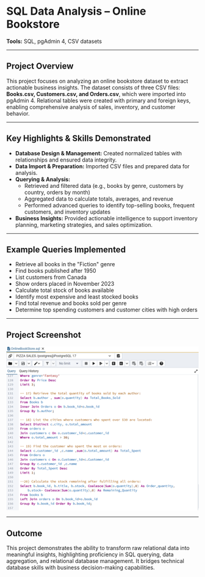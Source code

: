 # SQL Data Analysis – Online Bookstore

**Tools:** SQL, pgAdmin 4, CSV datasets

---

## Project Overview
This project focuses on analyzing an online bookstore dataset to extract actionable business insights. The dataset consists of three CSV files: **Books.csv, Customers.csv, and Orders.csv**, which were imported into pgAdmin 4. Relational tables were created with primary and foreign keys, enabling comprehensive analysis of sales, inventory, and customer behavior.

---

## Key Highlights & Skills Demonstrated
* **Database Design & Management:** Created normalized tables with relationships and ensured data integrity.  
* **Data Import & Preparation:** Imported CSV files and prepared data for analysis.  
* **Querying & Analysis:**  
  * Retrieved and filtered data (e.g., books by genre, customers by country, orders by month)  
  * Aggregated data to calculate totals, averages, and revenue  
  * Performed advanced queries to identify top-selling books, frequent customers, and inventory updates  
* **Business Insights:** Provided actionable intelligence to support inventory planning, marketing strategies, and sales optimization.

---

## Example Queries Implemented
* Retrieve all books in the "Fiction" genre  
* Find books published after 1950  
* List customers from Canada  
* Show orders placed in November 2023  
* Calculate total stock of books available  
* Identify most expensive and least stocked books  
* Find total revenue and books sold per genre  
* Determine top spending customers and customer cities with high orders  

---

## Project Screenshot
![Project Screenshot](dashboard_preview.png)

---

## Outcome
This project demonstrates the ability to transform raw relational data into meaningful insights, highlighting proficiency in SQL querying, data aggregation, and relational database management. It bridges technical database skills with business decision-making capabilities.
